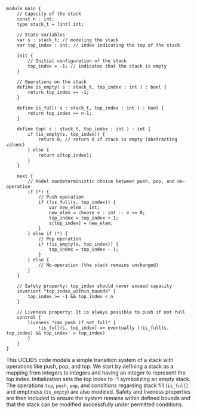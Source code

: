 ```uclid
module main {
    // Capacity of the stack
    const n : int;
    type stack_t = [int] int;

    // State variables
    var s : stack_t; // modeling the stack
    var top_index : int; // index indicating the top of the stack

    init {
        // Initial configuration of the stack
        top_index = -1; // indicates that the stack is empty
    }

    // Operations on the stack
    define is_empty( s : stack_t, top_index : int ) : bool {
        return top_index == -1;
    }

    define is_full( s : stack_t, top_index : int ) : bool {
        return top_index == n-1;
    }

    define top( s : stack_t, top_index : int ) : int {
        if (is_empty(s, top_index)) {
            return 0; // return 0 if stack is empty (abstracting values)
        } else {
            return s[top_index];
        }
    }

    next {
        // Model nondeterministic choice between push, pop, and no-operation
        if (*) {
            // Push operation
            if (!is_full(s, top_index)) {
                var new_elem : int;
                new_elem = choose v : int :: v >= 0;
                top_index = top_index + 1;
                s[top_index] = new_elem;
            }
        } else if (*) {
            // Pop operation
            if (!is_empty(s, top_index)) {
                top_index = top_index - 1;
            }
        } else {
            // No-operation (the stack remains unchanged)
        }
    }

    // Safety property: top_index should never exceed capacity
    invariant "top_index_within_bounds" {
        top_index >= -1 && top_index < n
    }

    // Liveness property: It is always possible to push if not full
    control {
        liveness "can_push_if_not_full" {
            !is_full(s, top_index) => eventually (!is_full(s, top_index) && top_index' > top_index)
        }
    }
}
```

This UCLID5 code models a simple transition system of a stack with operations like push, pop, and top. We start by defining a stack as a mapping from integers to integers and having an integer to represent the top index. Initialization sets the top index to -1 symbolizing an empty stack. The operations `top`, `push`, `pop`, and conditions regarding stack fill (`is_full`) and emptiness (`is_empty`) are also modeled. Safety and liveness properties are then included to ensure the system remains within defined bounds and that the stack can be modified successfully under permitted conditions.